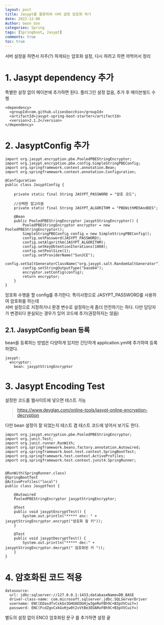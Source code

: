 ```yaml
---
layout: post
title: Jasypt를 활용하여 서버 설정 암호화 하기
date: 2022-12-06
Author: Geon Son
categories: Spring
tags: [Springboot, Jasypt]
comments: true
toc: true    
---
```


서버 설정을 하면서 자주(?) 하게되는 암호화 설정, 다시 하려고 하면 까먹어서 정리


# 1. Jasypt dependency 추가
특별한 설정 없이 메이븐에 추가하면 된다. 플러그인 설정 없음, 추가 후 메이븐빌드 수행

```
<dependency>
  <groupId>com.github.ulisesbocchio</groupId>
  <artifactId>jasypt-spring-boot-starter</artifactId>
  <version>2.1.2</version>
</dependency>
```


# 2. JasyptConfig 추가


~~~
import org.jasypt.encryption.pbe.PooledPBEStringEncryptor;
import org.jasypt.encryption.pbe.config.SimpleStringPBEConfig;
import org.springframework.context.annotation.Bean;
import org.springframework.context.annotation.Configuration;

@Configuration
public class JasyptConfig {

    private static final String JASYPT_PASSWORD = "암호 코드";

    //선택한 알고리즘
    private static final String JASYPT_ALGORITHM = "PBEWithMD5AndDES";

    @Bean
    public PooledPBEStringEncryptor jasyptStringEncryptor() {
        PooledPBEStringEncryptor encryptor = new PooledPBEStringEncryptor();
        SimpleStringPBEConfig config = new SimpleStringPBEConfig();
        config.setPassword(JASYPT_PASSWORD);
        config.setAlgorithm(JASYPT_ALGORITHM);
        config.setKeyObtentionIterations(1000);
        config.setPoolSize(1);
        config.setProviderName("SunJCE");
        config.setSaltGeneratorClassName("org.jasypt.salt.RandomSaltGenerator");
        config.setStringOutputType("base64");
        encryptor.setConfig(config);
        return encryptor;
    }
}
~~~

암호화 수행을 할 config를 추가한다. 특이사항으로 JASYPT_PASSWORD를 사용하여 암호화를 하는데  
서버 설정으로 지정하거나 환경 변수로 설정하는게 좀더 안전하기는 하다. 다만 담당자가 변경되다 분실되는 경우가 있어 코드에 추가(권장하지는 않음)



## 2.1. JasyptConfig bean 등록

bean을 등록하는 방법은 다양하게 있지만 간단하게 application.yml에 추가하여 등록하였다.
~~~
jasypt:
  encryptor:
    bean: jasyptStringEncryptor
~~~

# 3. Jasypt Encoding Test

설정한 코드를 웹사이트에 넣으면 테스트 가능
> https://www.devglan.com/online-tools/jasypt-online-encryption-decryption

다만 bean 설정이 잘 되었는지 테스트 겸 테스트 코드에 넣어서 보기도 한다.

~~~
import org.jasypt.encryption.pbe.PooledPBEStringEncryptor;
import org.junit.Test;
import org.junit.runner.RunWith;
import org.springframework.beans.factory.annotation.Autowired;
import org.springframework.boot.test.context.SpringBootTest;
import org.springframework.test.context.ActiveProfiles;
import org.springframework.test.context.junit4.SpringRunner;


@RunWith(SpringRunner.class)
@SpringBootTest
@ActiveProfiles("local")
public class JasyptTest {

    @Autowired
    PooledPBEStringEncryptor jasyptStringEncryptor;

    @Test
    public void jasyptEncryptTest() {
        System.out.println("***** enc: " + jasyptStringEncryptor.encrypt("암호화 할 키"));
    }

    @Test
    public void jasyptDecryptTest() {
        System.out.println("***** dec:" + jasyptStringEncryptor.decrypt(" 암호화된 키 "));
    }
}
~~~



# 4. 암호화된 코드 적용

~~~
datasource:
  url: jdbc:sqlserver://127.0.0.1:1433;databaseName=DB_BASE
  driver-class-name: com.microsoft.sqlserver.jdbc.SQLServerDriver
  username: ENC(EDasdfvCxkGv3GHG8EDGHjw3geRoFBh9C+B3pVVCuiY=)
  password: ENC(FcdZgvCxkGvHjw0t2vVtBe3EUARoFBh9C+B3pVVCuiY=)
~~~

별도의 설정 없이 ENC() 암호화된 문구 를 추가하면 설정 끝
